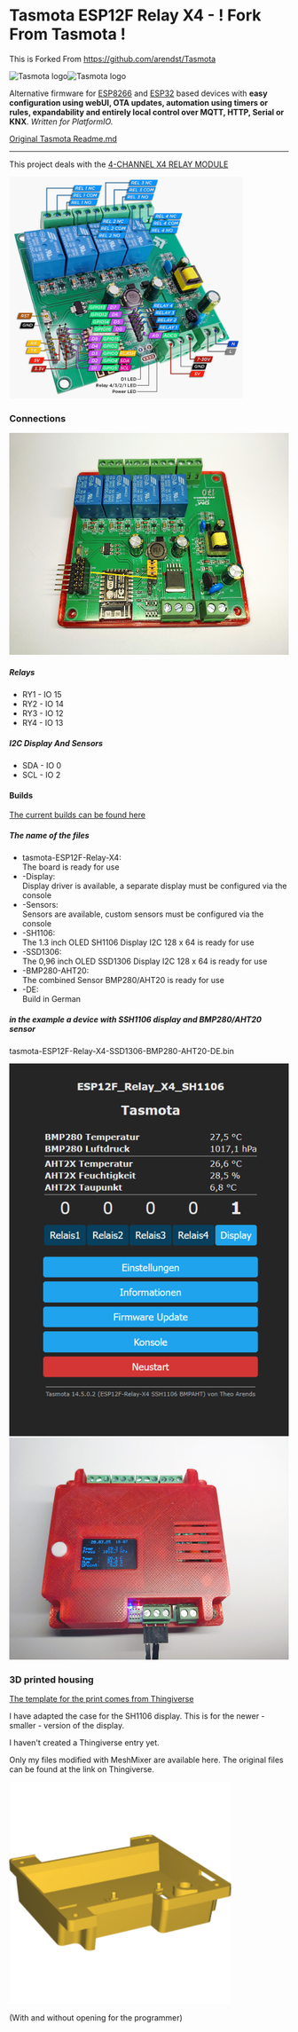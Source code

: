 # Tasmota ESP12F Relay X4 - ! Fork From Tasmota !
This is Forked From https://github.com/arendst/Tasmota

![Tasmota logo](/tools/logo/TASMOTA_FullLogo_Vector.svg#gh-light-mode-only)![Tasmota logo](/tools/logo/TASMOTA_FullLogo_Vector_White.svg#gh-dark-mode-only)

Alternative firmware for [ESP8266](https://en.wikipedia.org/wiki/ESP8266) and [ESP32](https://en.wikipedia.org/wiki/ESP32) based devices with **easy configuration using webUI, OTA updates, automation using timers or rules, expandability and entirely local control over MQTT, HTTP, Serial or KNX**.
_Written for PlatformIO._

[Original Tasmota Readme.md](/TASMOTA-README.md)

<hr>

This project deals with the [4-CHANNEL X4 RELAY MODULE](https://ayatec.eu/introducing-the-esp12f-x4-relay-module/)

<img src="/images/X4_peripherals-1-1024x974.jpg" height="400px" title="X4 Relay Module Peripherals">   

### Connections

<img src="/images/IMG_20250311_135625.jpg" height="400px" title="Relay Connections">   

##### Relays
- RY1 - IO 15
- RY2 - IO 14
- RY3 - IO 12
- RY4 - IO 13

##### I2C Display And Sensors   
- SDA - IO 0
- SCL - IO 2

#### Builds
[The current builds can be found here](/builds/)
<br>

##### The name of the files
- tasmota-ESP12F-Relay-X4:  
    The board is ready for use
- -Display:  
    Display driver is available, a separate display must be configured via the console
- -Sensors:  
    Sensors are available, custom sensors must be configured via the console
- -SH1106:  
    The 1.3 inch OLED SH1106 Display I2C 128 x 64 is ready for use
- -SSD1306:  
    The 0,96 inch OLED SSD1306 Display I2C 128 x 64 is ready for use
- -BMP280-AHT20:  
    The combined Sensor BMP280/AHT20 is ready for use
- -DE:  
    Build in German

##### in the example a device with SSH1106 display and BMP280/AHT20 sensor
tasmota-ESP12F-Relay-X4-SSD1306-BMP280-AHT20-DE.bin

<img src="/images/2025-03-21_11-12-29.png" width="533px" title="Web View"> 

<img src="/images/IMG_20250320_180755.jpg" height="400px" title="Relay with Display and Sensors"> 

### 3D printed housing

[The template for the print comes from Thingiverse](https://www.thingiverse.com/thing:6432078)

I have adapted the case for the SH1106 display. This is for the newer - smaller - version of the display.

I haven't created a Thingiverse entry yet.

Only my files modified with MeshMixer are available here. The original files can be found at the link on Thingiverse.


[<img src="/3d-Print/X4_Relay_Case_Top_Display_pgm.png" height="400px" title="3D Case">](/3d-Print/X4_Relay_Case_Top_Display_pgm.stl)

(With and without opening for the programmer)
